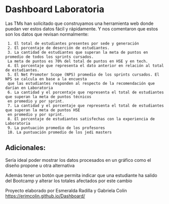 # Dashboard Laboratoria

 Las TMs han solicitado que construyamos una herramienta web donde puedan ver estos datos fácil y rápidamente. Y nos comentaron que estos son los datos que revisan normalmente:

```
 1. El total de estudiantes presentes por sede y generación
 2. El porcentaje de deserción de estudiantes.
 3. La cantidad de estudiantes que superan la meta de puntos en promedio de todos los sprints cursados.
 La meta de puntos es 70% del total de puntos en HSE y en tech.
 4. El porcentaje que representa el dato anterior en relación al total de estudiantes.
 5. El Net Promoter Scope (NPS) promedio de los sprints cursados. El NPS se calcula en base a la encuesta
 que las estudiantes responden al respecto de la recomendación que darían en Laboratoria
 6. La cantidad y el porcentaje que representa el total de estudiantes que superan la meta de puntos técnicos
 en promedio y por sprint.
 7. La cantidad y el porcentaje que representa el total de estudiantes que superan la meta de puntos HSE
 en promedio y por sprint.
 8. El porcentaje de estudiantes satisfechas con la experiencia de Laboratoria
 9. La puntuación promedio de los profesores
 10. La puntuación promedio de los jedi masters
 ```
## Adicionales:

Sería ideal poder mostrar los datos procesados en un gráfico como el diseño propone u otra alternativa

Además tener un botón que permita indicar que una estudiante ha salido del Bootcamp y alterar los totales afectados por este cambio

Proyecto elaborado por Esmeralda Radilla y Gabriela Colín
https://erimcolin.github.io/Dashboard/

